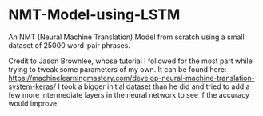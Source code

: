 # NMT-Model-using-LSTM
An NMT (Neural Machine Translation) Model from scratch using a small dataset of 25000 word-pair phrases.





Credit to Jason Brownlee, whose tutorial I followed for the most part while trying to tweak some parameters of my own.
It can be found here: https://machinelearningmastery.com/develop-neural-machine-translation-system-keras/
I took a bigger initial dataset than he did and tried to add a few more intermediate layers in the neural network to see if the accuracy would improve.
